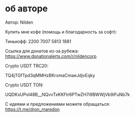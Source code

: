 # об авторе
Автор: Nilden

Купить мне кофе (помощь и благодарность за софт):

Тинькофф: 2200 7007 5813 1881

Ссылка для донатов из-за рубежа: https://www.donationalerts.com/r/nildencorp

Crypto USDT TRC20:

TQ4jTGfTpd3qMMHzBKrxmaCmaeJdjvEqky

Crypto USDT TON:

UQDKxUPol48B__NQvvTxKKFtr6PTwZH7i9BWWjVb9iFuNb7k

C идеями и предложениями можете обращаться:
https://t.me/dron_maredon


